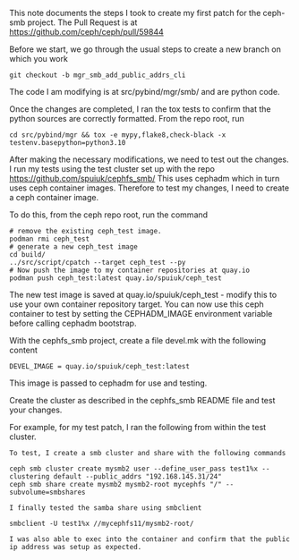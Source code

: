 This note documents the steps I took to create my first patch for the ceph-smb project.
The Pull Request is at
https://github.com/ceph/ceph/pull/59844

Before we start, we go through the usual steps to create a new branch on which you work
```
git checkout -b mgr_smb_add_public_addrs_cli
```
The code I am modifying is at src/pybind/mgr/smb/ and are python code.

Once the changes are completed, I ran the tox tests to confirm that the python sources are correctly formatted.
From the repo root, run
```
cd src/pybind/mgr && tox -e mypy,flake8,check-black -x testenv.basepython=python3.10
```

After making the necessary modifications, we need to test out the changes.
I run my tests using the test cluster set up with the repo
https://github.com/spuiuk/cephfs_smb/
This uses cephadm which in turn uses ceph container images.
Therefore to test my changes, I need to create a ceph container image.

To do this, from the ceph repo root, run the command
```
# remove the existing ceph_test image.
podman rmi ceph_test
# generate a new ceph_test image
cd build/
../src/script/cpatch --target ceph_test --py
# Now push the image to my container repositories at quay.io
podman push ceph_test:latest quay.io/spuiuk/ceph_test
```
The new test image is saved at quay.io/spuiuk/ceph_test - modify this to use your own container repository target. You can now use this ceph container to test by setting the CEPHADM_IMAGE environment variable before calling cephadm bootstrap.

With the cephfs_smb project, create a file devel.mk with the following content
```
DEVEL_IMAGE = quay.io/spuiuk/ceph_test:latest
```
This image is passed to cephadm for use and testing.

Create the cluster as described in the cephfs_smb README file and test your changes.

For example, for my test patch, I ran the following from within the test cluster.
```
To test, I create a smb cluster and share with the following commands

ceph smb cluster create mysmb2 user --define_user_pass test1%x --clustering default --public_addrs "192.168.145.31/24"
ceph smb share create mysmb2 mysmb2-root mycephfs "/" --subvolume=smbshares

I finally tested the samba share using smbclient

smbclient -U test1%x //mycephfs11/mysmb2-root/

I was also able to exec into the container and confirm that the public ip address was setup as expected.
```

